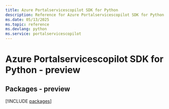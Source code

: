 ```yaml
---
title: Azure Portalservicescopilot SDK for Python
description: Reference for Azure Portalservicescopilot SDK for Python
ms.date: 05/13/2025
ms.topic: reference
ms.devlang: python
ms.service: portalservicescopilot
---
```

# Azure Portalservicescopilot SDK for Python - preview
## Packages - preview
[!INCLUDE [packages](portalservicescopilot-index.md)]